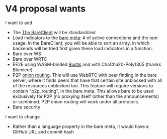 # V4 proposal wants

I want to add

- The [The BareClient](https://github.com/VyperGroup/bare-client-v4) will be standardized
- Load indicators to the [bare meta](https://www.onion-router.net/): # of active connections and the ram usage. In the BareClient, you will be able to sort an array, in which backends will be tried first given these load indicators in a function.
- Bare over WS
- Bare over WRTC
- EE2E using WASM-binded [Rustls](https://github.com/rustls/rustls) and with ChaCha20-Poly1305 (thanks Blumiere)
- P2P [onion routing](https://www.onion-router.net). This will use WebRTC with peer finding in the bare server, where it finds peers that have that certain site unblocked with all of the resources unblocked too. This feature will require versions to contain "p2p_routing", in the bare meta. This allows bare to be used exclusively for P2P (no proxying itself (other than the announcements) or combined. P2P onion routing will work under all protocols.
- Bare security

I want to change

- Rather than a language property in the bare meta, it would have a GitHub URL and commit hash
